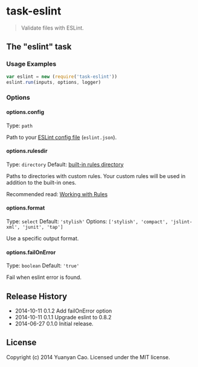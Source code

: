 # task-eslint
> Validate files with ESLint.

## The "eslint" task

### Usage Examples

```js
var eslint = new (require('task-eslint'))
eslint.run(inputs, options, logger)
```

### Options

#### options.config
Type: `path`

Path to your [ESLint config file](https://github.com/nzakas/eslint/blob/master/docs/rules/README.md) (`eslint.json`).

#### options.rulesdir

Type: `directory`
Default: [built-in rules directory](https://github.com/nzakas/eslint/tree/master/lib/rules)

Paths to directories with custom rules. Your custom rules will be used in addition to the built-in ones.

Recommended read: [Working with Rules](https://github.com/nzakas/eslint/blob/master/docs/developer-guide/working-with-rules.md)

#### options.format

Type: `select`
Default: `'stylish'`
Options: `['stylish', 'compact', 'jslint-xml', 'junit', 'tap']`

Use a specific output format.

#### options.failOnError

Type: `boolean`
Default: `'true'`

Fail when eslint error is found.

## Release History
* 2014-10-11    0.1.2    Add failOnError option
* 2014-10-11    0.1.1    Upgrade eslint to 0.8.2
* 2014-06-27    0.1.0    Initial release.

## License
Copyright (c) 2014 Yuanyan Cao. Licensed under the MIT license.
